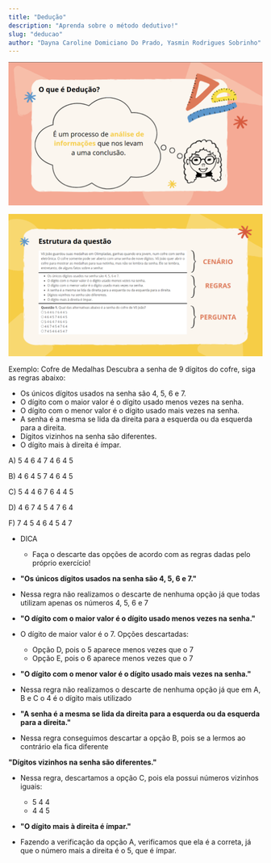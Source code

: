 ```yaml
---
title: "Dedução"
description: "Aprenda sobre o método dedutivo!"
slug: "deducao"
author: "Dayna Caroline Domiciano Do Prado, Yasmin Rodrigues Sobrinho"
---
```

![img1](img1.png)

![img2](img2.png)

Exemplo: Cofre de Medalhas
Descubra a senha de 9 dígitos do cofre, siga as regras abaixo:

- Os únicos dígitos usados na senha são 4, 5, 6 e 7.
- O dígito com o maior valor é o dígito usado menos vezes na senha.
- O dígito com o menor valor é o dígito usado mais vezes na senha.
- A senha é a mesma se lida da direita para a esquerda ou da esquerda para a direita.
- Dígitos vizinhos na senha são diferentes.
- O dígito mais à direita é ímpar.

A) 5 4 6 4 7 4 6 4 5

B) 4 6 4 5 7 4 6 4 5

C) 5 4 4 6 7 6 4 4 5

D) 4 6 7 4 5 4 7 6 4

F) 7 4 5 4 6 4 5 4 7

- DICA
    - Faça o descarte das opções de acordo com as regras dadas pelo próprio exercício!

- **"Os únicos dígitos usados na senha são 4, 5, 6 e 7."**
- Nessa regra não realizamos o descarte de nenhuma opção já que todas utilizam apenas os números 4, 5, 6 e 7

- **"O dígito com o maior valor é o dígito usado menos vezes na senha."**
- O dígito de maior valor é o 7. Opções descartadas:
    - Opção D, pois o 5 aparece menos vezes que o 7
    - Opção E, pois o 6 aparece menos vezes que o 7

- **"O dígito com o menor valor é o dígito usado mais vezes na senha."**
- Nessa regra não realizamos o descarte de nenhuma opção já que em A, B e C o 4 é o dígito mais utilizado

- **"A senha é a mesma se lida da direita para a esquerda ou da esquerda para a direita."**
- Nessa regra conseguimos descartar a opção B, pois se a lermos ao contrário ela fica diferente

**"Dígitos vizinhos na senha são diferentes."**
- Nessa regra, descartamos a opção C, pois ela possui números vizinhos iguais:
    - 5 4 4
    - 4 4 5

- **"O dígito mais à direita é ímpar."**
- Fazendo a verificação da opção A, verificamos que ela é a correta, já que o número mais a direita é o 5, que é ímpar.
